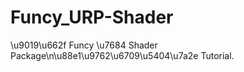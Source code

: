 # Funcy_URP-Shader

\u9019\u662f Funcy \u7684 Shader Package\n\u88e1\u9762\u6709\u5404\u7a2e Tutorial.
